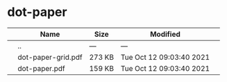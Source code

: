 # dot-paper

<table><thead><tr class="header"><th></th><th>Name</th><th>Size</th><th>Modified</th><th></th></tr></thead><tbody><tr class="odd"><td></td><td><span class="goup">..</span></td><td>—</td><td>—</td><td></td></tr><tr class="even"><td></td><td><span class="name">dot-paper-grid.pdf</span></td><td>273 KB</td><td>Tue Oct 12 09:03:40 2021</td><td></td></tr><tr class="odd"><td></td><td><span class="name">dot-paper.pdf</span></td><td>159 KB</td><td>Tue Oct 12 09:03:40 2021</td><td></td></tr></tbody></table>
